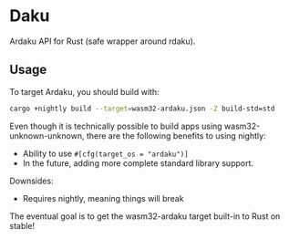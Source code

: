# Daku
Ardaku API for Rust (safe wrapper around rdaku).

## Usage
To target Ardaku, you should build with:

```bash
cargo +nightly build --target=wasm32-ardaku.json -Z build-std=std
```

Even though it is technically possible to build apps using
wasm32-unknown-unknown, there are the following benefits to using nightly:

 - Ability to use `#[cfg(target_os = "ardaku")]`
 - In the future, adding more complete standard library support.

Downsides:

 - Requires nightly, meaning things will break

The eventual goal is to get the wasm32-ardaku target built-in to Rust on stable!
